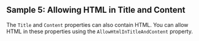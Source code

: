 ## Sample 5: Allowing HTML in Title and Content

The `Title` and `Content` properties can also contain HTML. You can allow HTML in these properties using the `AllowHtmlInTitleAndContent` property.

